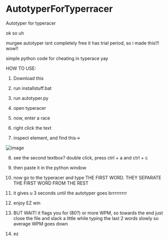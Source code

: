 # AutotyperForTyperracer
Autotyper for typeracer

ok so uh


murgee autotyper isnt completely free it has trial period, so i made this!!! wow!! 

simple python code for cheating in typerace yay

HOW TO USE:
1) Download this

2) run installstuff.bat

3) run autotyper.py

4) open typeracer

5) now, enter a race

6) right click the text

7) inspect element, and find this->

![image](https://user-images.githubusercontent.com/78151301/161427410-0e636787-fde6-4029-bdd7-a5a06d4107b9.png)

8) see the second textbox? double click, press ctrl + a and ctrl + c

9) then paste it in the python window

10) now go to the typeracer and type THE FIRST WORD. THEY SEPARATE THE FIRST WORD FROM THE REST

11) it gives u 3 seconds until the autotyper goes brrrrrrrrr

12) enjoy EZ win

13) BUT WAIT! it flags you for (80?) or more WPM, so towards the end just close the file and slack a little while typing the last 2 words slowly so average WPM goes down

14) ez

